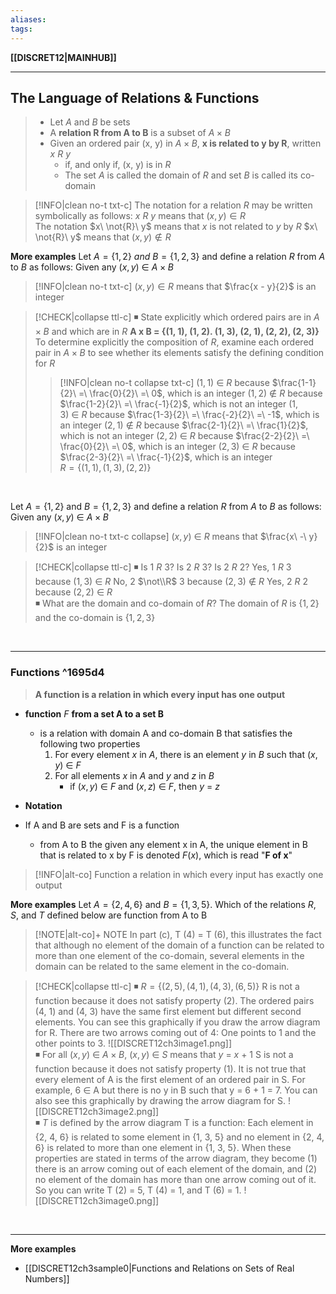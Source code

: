 ```yaml
---
aliases:
tags:
---
```

**[[DISCRET12|MAINHUB]]**

---
## The Language of Relations & Functions
>- Let $A$ and $B$ be sets
>- A **relation R from A to B** is a subset of $A \times B$
>- Given an ordered pair (x, y) in $A \times B$, **x is related to y by R**, written $x\ R\ y$
>	- if, and only if, (x, y) is in $R$
>	- The set $A$ is called  the domain of $R$ and set $B$ is called its co-domain

>[!INFO|clean no-t txt-c]
> The notation for a relation $R$ may be written symbolically as follows:
> $x\ R\ y$ means that $(x, y) \in R$
> <br>
> The notation $x\ \not{R}\ y$ means that $x$ is not related to $y$ by $R$
> $x\ \not{R}\ y$ means that $(x, y) \notin R$

**More examples**
Let $A = \{1, 2\}\ and\ B = \{1, 2, 3\}$ and define a relation $R$ from $A$ to $B$ as follows: Given any $(x, y)\ \in\ A \times B$

>[!INFO|clean no-t txt-c]
$(x, y) \in R$ means that $\frac{x - y}{2}$ is an integer

>[!CHECK|collapse ttl-c]
> ◾ State explicitly which ordered pairs are in $A \times B$ and which are in $R$
> **A x B = {(1, 1), (1, 2). (1, 3), (2, 1), (2, 2), (2, 3)}** To determine explicitly the composition of $R$, examine each ordered pair in $A \times B$ to see whether its elements satisfy the defining condition for $R$
> &nbsp;
>>[!INFO|clean no-t collapse txt-c]
>> $(1, 1)\ \in\ R$ because $\frac{1-1}{2}\ =\ \frac{0}{2}\ =\ 0$, which is an integer
>> $(1, 2)\ \notin\ R$ because $\frac{1-2}{2}\ =\ \frac{-1}{2}$, which is not an integer
>> $(1, 3)\ \in\ R$ because $\frac{1-3}{2}\ =\ \frac{-2}{2}\ =\ -1$, which is an integer
>> $(2, 1)\ \notin\ R$ because $\frac{2-1}{2}\ =\ \frac{1}{2}$, which is not an integer
>> $(2, 2)\ \in\ R$ because $\frac{2-2}{2}\ =\ \frac{0}{2}\ =\ 0$, which is an integer
>> $(2, 3)\ \in\ R$ because $\frac{2-3}{2}\ =\ \frac{-1}{2}$, which is an integer
>> <br>
>> $R = \{(1, 1), (1, 3), (2, 2)\}$

<br>

Let $A = \{1, 2\}$ and $B = \{1, 2, 3\}$ and define a relation $R$ from $A$ to $B$ as follows: Given any $(x, y)\ \in\ A \times B$
>[!INFO|clean no-t txt-c collapse]
> $(x, y)\ \in\ R$ means  that $\frac{x\ -\ y}{2}$ is an integer

>[!CHECK|collapse ttl-c]
> ◾ Is 1 $R$ 3? Is 2 $R$ 3? Is 2 $R$ 2?
> Yes, 1 $R$ 3 because $(1, 3)\ \in\ R$
> No, 2 $\not\\R$ 3 because $(2, 3)\ \notin\ R$
> Yes, 2 $R$ 2 because $(2, 2)\ \in\ R$
> <br>
> ◾ What are the domain and co-domain of $R$?
> The domain of $R$ is $\{1, 2\}$ and the co-domain is $\{1, 2, 3\}$

<br>

---
### Functions ^1695d4
> **A function is a relation in which every input has one output**

- **function** $F$ **from a set A to a set B**
	- is a relation with domain A and co-domain B that satisfies the following two properties
		1. For every element $x$ in $A$, there is an element $y$ in $B$ such that $(x, y)\ \in\ F$
		2. For all elements $x$ in $A$ and $y$ and $z$ in $B$
			- if $(x, y)\ \in\ F$ and $(x, z)\ \in\ F$, then $y\ =\ z$

- **Notation**
- If A and B are sets and F is a function
	- from A to B the given any element x in A, the unique element in B that is related to x by F is denoted $F(x)$, which is read "**F of x**"

>[!INFO|alt-co] Function
> a relation in which every input has exactly one output

**More examples**
Let $A = \{2, 4, 6\}$ and $B = \{1, 3, 5\}$. Which of the relations $R$, $S$, and $T$ defined below are function from A to B
>[!NOTE|alt-co]+ NOTE
> In part (c), T (4) = T (6), this illustrates the fact that although no element of the domain of a function can be related to more than one element of the co-domain, several elements in the domain can be related to the same element in the co-domain.

>[!CHECK|collapse ttl-c]
> ◾ $R = \{(2, 5), (4, 1), (4, 3), (6, 5)\}$
> R is not a function because it does not satisfy property (2). The ordered pairs (4, 1) and (4, 3) have the same first element but different second elements. You can see this graphically if you draw the arrow diagram for R. There are two arrows coming out of 4: One points to 1 and the other points to 3.
> ![[DISCRET12ch3image1.png]]
> <br>
> ◾ For all $(x, y)\ \in\ A \times B$, $(x, y)\ \in\ S$ means that $y\ =\ x\ +\ 1$
> S is not a function because it does not satisfy property (1). It is not true that every element of A is the first element of an ordered pair in S. For example, 6 ∈ A but there is no y in B such that y = 6 + 1 = 7. You can also see this graphically by drawing the arrow diagram for S.
> ![[DISCRET12ch3image2.png]]
> <br>
> ◾ $T$ is defined by the arrow diagram
> T is a function: Each element in {2, 4, 6} is related to some element in {1, 3, 5} and no element in {2, 4, 6} is related to more than one element in {1, 3, 5}. When these properties are stated in terms of the arrow diagram, they become (1) there is an arrow coming out of each element of the domain, and (2) no element of the domain has more than one arrow coming out of it. So you can write T (2) = 5, T (4) = 1, and T (6) = 1.
> ![[DISCRET12ch3image0.png]]

<br>

---
**More examples**
- [[DISCRET12ch3sample0|Functions and Relations on Sets of Real Numbers]]